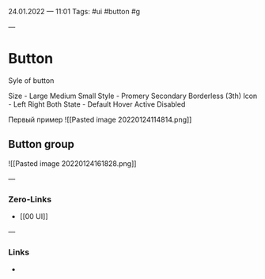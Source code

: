 24.01.2022 — 11:01
Tags: #ui #button #g 

—
# Button
Syle of button

Size - Large Medium Small
Style - Promery Secondary Borderless (3th)
Icon - Left Right Both
State - Default Hover Active Disabled


Первый пример
![[Pasted image 20220124114814.png]]


## Button group
![[Pasted image 20220124161828.png]]

—
### Zero-Links
- [[00 UI]]

—
### Links
- 